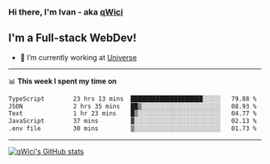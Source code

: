 ### Hi there, I'm Ivan - aka [qWici][website]

## I'm a Full-stack WebDev!
- 🔭 I’m currently working at [Universe][universe]

---

📊 **This week I spent my time on**
<!--START_SECTION:waka-->

```txt
TypeScript        23 hrs 13 mins  ████████████████████░░░░░   79.88 %
JSON              2 hrs 35 mins   ██▒░░░░░░░░░░░░░░░░░░░░░░   08.93 %
Text              1 hr 23 mins    █▒░░░░░░░░░░░░░░░░░░░░░░░   04.77 %
JavaScript        37 mins         ▓░░░░░░░░░░░░░░░░░░░░░░░░   02.13 %
.env file         30 mins         ▒░░░░░░░░░░░░░░░░░░░░░░░░   01.73 %
```

<!--END_SECTION:waka-->

---

[![qWici's GitHub stats](https://github-readme-stats.vercel.app/api?username=qWici)](https://github.com/qWici/github-readme-stats)

[website]: https://devkucher.com
[twitter]: https://twitter.com/KucherDev
[linkedin]: https://www.linkedin.com/in/ivankucher
[universe]: https://universeapps.limited
